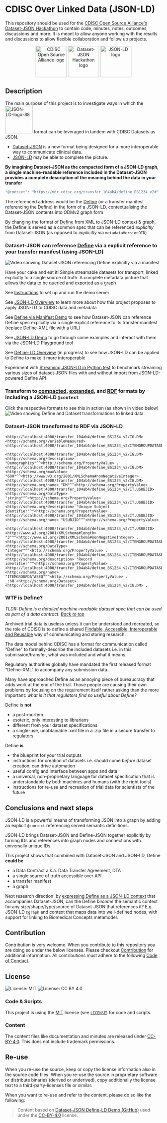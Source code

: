 # CDISC Over Linked Data (JSON-LD)

This repository should be used for the [CDISC Open Source Alliance's Dataset-JSON Hackathon](https://wiki.cdisc.org/display/DSJSONHACK) to contain code, minutes, notes, outcomes, discussions and more. It is meant to allow anyone working with the results and discussions to allow flexible collaboration and follow up projects.

<p align="middle">
    <img src="./images/cosa-logo.png" alt="CDISC Open Source Alliance logo" width="100"/>
    <img src="./images/ds-json-hackathon-logo.png" alt="Dataset-JSON Hackathon logo" width="100"/>
    <img src="./images/json-ld-logo.svg" alt="JSON-LD logo" width="100"/>
</p>

## <a id="description">Description</a>

The main purpose of this project is to investigate ways in which the 
<a href="https://json-ld.org/" title="JSON-LD"><img style="border:0px;" width="88" src="https://json-ld.org/images/json-ld-button-88.png" alt="JSON-LD-logo-88"/></a> format can be leveraged in tandem with CDISC Datasets as JSON.

* [Dataset-JSON](https://wiki.cdisc.org/display/DSJSONHACK) is a new format being designed for a more interoperable way to communicate clinical data. 
* [JSON-LD](https://www.w3.org/TR/json-ld11/) may be able to complete the picture. 

**By imagining Dataset-JSON as the compacted form of a JSON-LD graph, a single machine-readable reference included in the Dataset-JSON provides a complete description of the meaning behind the data in your transfer**

```js
"@context": "https://mdr.cdisc.org/transfer_104ab4/define_BS1234_v2#"
```

The referenced address would be the [Define](#define) (or a transfer manifest referencing the Define) in the form of a JSON-LD, contextualising the Dataset-JSON contents into ODMv2 graph form

By changing the format of [Define](#define) from XML to JSON-LD context & graph, the Define is served as a common spec that can be referenced *explicitly* from Dataset-JSON (as opposed to *implicitly* via `metadataVersionOID`)

### Dataset-JSON can reference [Define](#define) via a explicit reference to your transfer manifest (using JSON-LD)
![Video showing Dataset-JSON referencing Define explicitly via a manifest](images/manifest.gif)

Have your cake and eat it! Simple streamable datasets for transport, linked explicitly to a single source of truth. A complete metadata picture that allows the data to be queried and exported as a graph

See [Instructions](documents/instructions.md) to set up and run the demo server

See [JSON-LD Overview](documents/json-ld.md) to learn more about how this project proposes to apply JSON-LD to CDISC data and metadata

See [Define via Manifest Demo](documents/manifest_demo.md) to see how Dataset-JSON can reference Define spec explicitly via a single explicit reference to its transfer manifest (replace Define-XML file with a URL)

See [JSON-LD Demo](documents/json-ld_demo.md) to go through some examples and interact with them via the JSON-LD Playground tool

See [Define-LD Overview](documents/define-ld.md) (in progress) to see how JSON-LD can be applied to Define to make it more interoperable

Experiment with [Streaming JSON-LD in Python test](examples/stream_test.py) to benchmark streaming various sizes of dataset-JSON files with and without import from JSON-LD-powered Define API

### Transform to [compacted](src/public/output_compacted.json), [expanded](src/public/output_expanded.json), and [RDF](src/public/output_rdf_normalised.nq) formats by including a JSON-LD `@context`
Click the respective formats to see this in action (as shown in video below)
![Video showing Define and Dataset transformations to linked data](images/define-ld.gif)

### Dataset-JSON transformed to RDF via JSON-LD
```
<http://localhost:4000/transfer_104ab4/define_BS1234_v2/IG.DM> <http://schema.org/VariableMeasured> <http://localhost:4000/transfer_104ab4/define_BS1234_v2/ITEMGROUPDATASEQ> .
<http://localhost:4000/transfer_104ab4/define_BS1234_v2/IG.DM> <http://schema.org/description> "Demographics"^^<http://schema.org/PropertyValue> .
<http://localhost:4000/transfer_104ab4/define_BS1234_v2/IG.DM> <http://schema.org/maxValue> "600"^^<http://www.w3.org/2001/XMLSchema#nonNegativeInteger> .
<http://localhost:4000/transfer_104ab4/define_BS1234_v2/IG.DM> <http://schema.org/name> "DM"^^<http://schema.org/PropertyValue> .
<http://localhost:4000/transfer_104ab4/define_BS1234_v2/IT.USUBJID> <http://schema.org/DataType> "string"^^<http://schema.org/PropertyValue> .
<http://localhost:4000/transfer_104ab4/define_BS1234_v2/IT.USUBJID> <http://schema.org/description> "Unique Subject Identifier"^^<http://schema.org/PropertyValue> .
<http://localhost:4000/transfer_104ab4/define_BS1234_v2/IT.USUBJID> <http://schema.org/name> "USUBJID"^^<http://schema.org/PropertyValue> .
<http://localhost:4000/transfer_104ab4/define_BS1234_v2/IT.USUBJID> <http://www.w3.org/2001/XMLSchema#length> "3"^^<http://www.w3.org/2001/XMLSchema#nonNegativeInteger> .
<http://localhost:4000/transfer_104ab4/define_BS1234_v2/ITEMGROUPDATASEQ> <http://schema.org/DataType> "integer"^^<http://schema.org/PropertyValue> .
<http://localhost:4000/transfer_104ab4/define_BS1234_v2/ITEMGROUPDATASEQ> <http://schema.org/description> "Record identifier"^^<http://schema.org/PropertyValue> .
<http://localhost:4000/transfer_104ab4/define_BS1234_v2/ITEMGROUPDATASEQ> <http://schema.org/name> "ITEMGROUPDATASEQ"^^<http://schema.org/PropertyValue> .
_:b0 <http://schema.org/Dataset> <http://localhost:4000/transfer_104ab4/define_BS1234_v2/IG.DM> .
```

### <a id="define">WTF is Define?</a>
*TLDR: Define is a detailed machine-readable dataset spec that can be used as part of a data contract. [Back to top](#description)*

Archived trial data is useless unless it can be understood and recreated, so the role of CDISC is to define a shared [Findable, Accessible, Interoperable and Reusable](https://www.nature.com/articles/sdata201618) way of communicating and storing research. 

The data model behind CDISC has a format for communication called "Define" to formally-describe the included datasets i.e. in this submission/transfer, what was included and what it means. 

Regulatory authorities globally have mandated the first released format "Define-XML" to accompany any submission data.

Many have approached Define as an annoying piece of bureaucracy that adds work at the end of the trial. Those people are causing their own problems by focusing on the requirement itself rather asking than the more important: *what is it that regulators find so useful about Define?*

Define is **not**
* a post-mortem
* esoteric, only interesting to librarians
* different from your dataset specifications
* a single-use, unobtainable .xml file in a .zip file in a secure transfer to regulators

Define **is**
* the blueprint for your trial outputs
* instructions for creation of datasets i.e. should come *before* dataset creation, can drive automation
* useful config and interface between apps and data
* a universal, non-proprietary language for dataset specification that is understandable by both machines and humans (with the right tools)
* instructions for re-use and recreation of trial data for scientists of the future


## Conclusions and next steps
JSON-LD is a powerful means of transforming JSON into a graph by adding an explicit `@context` referencing served semantic definitions.

JSON-LD brings Dataset-JSON and Define-JSON together explicitly by turning IDs and references into graph nodes and connections with universally unique IDs

This project shows that combined with Dataset-JSON and JSON-LD, Define **could be**
* a Data Contract a.k.a. Data Transfer Agreement, DTA
* a single source of truth accessible over API
* a transfer manifest
* a graph

Next research direction: by [expressing Define as a JSON-LD context](https://github.com/TeMeta/define-ld) that accompanies Dataset-JSON, can the Define *become* the semantic context for any size/shape/type/source of Dataset-JSON that references it? E.g. JSON-LD `@graph` and context that maps data into well-defined nodes, with support for linking to Biomedical Concepts metamodel.


## Contribution

Contribution is very welcome. When you contribute to this repository you are doing so under the below licenses. Please checkout [Contribution](CONTRIBUTING.md) for additional information. All contributions must adhere to the following [Code of Conduct](CODE_OF_CONDUCT.md).

## License

![License: MIT](https://img.shields.io/badge/License-MIT-blue.svg) ![License: CC BY 4.0](https://img.shields.io/badge/License-CC_BY_4.0-blue.svg)

### Code & Scripts

This project is using the [MIT](http://www.opensource.org/licenses/MIT "The MIT License | Open Source Initiative") license (see [`LICENSE`](LICENSE)) for code and scripts.

### Content

The content files like documentation and minutes are released under [CC-BY-4.0](https://creativecommons.org/licenses/by/4.0/). This does not include trademark permissions.

## Re-use

When you re-use the source, keep or copy the license information also in the source code files. When you re-use the source in proprietary software or distribute binaries (derived or underived), copy additionally the license text to a third-party-licenses file or similar.

When you want to re-use and refer to the content, please do so like the following:

> Content based on [Dataset-JSON Define-LD Demo (GitHub)](https://github.com/TeMeta/Dataset-JSON_hackathon) used under the [CC-BY-4.0](https://creativecommons.org/licenses/by/4.0/) license.
